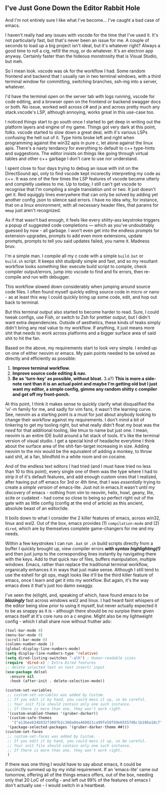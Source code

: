 ## I've Just Gone Down the Editor Rabbit Hole

And I'm not entirely sure I like what I've become... I've caught a bad case of emacs.

I haven't really had any issues with vscode for the time that I've used it. It's not particularly fast, but that's never been an issue for me. A couple of seconds to load up a big project isn't ideal, but it's whatever right? Always a good time to roll a cig, refill the mug, or do whatever. It's an electron app anyway. Certainly faster than the hideous monstrosity that is Visual Studio, but meh.

So I mean look. vscode was ok for the workflow I had. Some random frontend and backend that I usually ran in two terminal windows, with a third terminal window for committing, switching branches, ssh-ing into a server, whatever. 

I'd have the terminal open on the server tab with logs running, vscode for code editing, and a browser open on the frontend or backend swagger docs or both. No issue, worked well across c# and js and across pretty much any stack.vscode's LSP, although annoying, works great in this use-case too.

I noticed things start to go south once I started to get deep in writing out the platform layers and engine of my game. Things got very dark at this point, folks. vscode started to slow down a great deal, with it's various LSPs confusing the hell out of it.
Type hints broke left and right when programming against the win32 apis in pure c, let alone against the linux apis. There's a nasty tendancy for everything to default to c++ type-hints and suggestions. The editor insists on things like going through virtual tables and other c++ garbage I don't care to use nor understand.

I spent close to four days trying to debug an issue with init on the DirectSound api, only to find vscode kept incorectly interpreting my code as c++. It was one of the few times the LSP features of vscode became utterly and completly useless to me. Up to today, I still can't get vscode to recognise that I'm compiling a single translation unit or two. It just doesn't get it. Red squiggly lines everywhere that can only be solved by adding yet another config .json to silence said errors. I have no idea why, for instance, that on a linux environment, with all necessary header files, that params for `mmap` just aren't recognized.

As if that wasn’t bad enough, it feels like every shitty-ass keystroke triggers a popup of suggested code completions — which as you've undoubtably guessed by now - all garbage. I won’t even get into the endless prompts for extension-upgrades, prompts to add even more extensions, update prompts, prompts to tell you said updates failed, you name it. Madness bruv.

I'm a simple man. I compile all my c code with a simple `build.bat` or `build.sh` script. It keeps shit studpidly simple and fast, and so my resultant workflow looks something like: execute build script to compile, check compiler output/errors, jump into vscode to find and fix errors, then
re-compile and run with debugger.

This workflow slowed down considerably when jumping around source code files. I often found myself quickly editng source code in micro or nano - as at least this way I could quickly bring up some code, edit, and hop out back to terminal.

But this terminal output also started to become harder to read. Sure, I could tweak configs, use Fish, or switch to Zsh for prettier output, but I didn't want extra dependencies. Outside of aesthetics, these kinds of teaks simply didn't bring any real value to my workflow. If anything, it just means more shit that needs to work across platforms and a bigger surface area of said shit to hit the fan. 

Based on the above, my requirements start to look very simple. I ended up on one of either neovim or emacs. My pain points needed to be solved as directly and efficiently as possible:

1. **Improve terminal workflow.**
2. **Improve source code editing & nav.**
3. **Be as 'turn-key' as possible, without bloat.**
   3.a?) **This is more a side-note rant than it is an actual point and maybe I'm getting old but I just want my editor, a simple config, gimme any random shitty c compiler and get off my front-porch.**

At this point, I think it makes sense to quickly clarify what disqualified the 'vi'-m family for me, and sadly for vim fans, it wasn't the learning curve.
See, neovim as a starting point is a must for just about anybody looking to change their workflow against my requirements. I don't mind a bit of tinkering to get my tooling right, but what really didn't float my boat was the *need* for that additional tooling, like tmux to name but just one. I mean, neovim is an entire IDE build around a fat stack of tools. It's like the terminal version of  visual studio.
I get a special kind of headache everytime I think about the surface area of the shit-fan-target increasing in size. Adding neovim to the mix would be the equivalent of adding a monkey, to throw said shit, at a fan, blindfold in a white room and on cocaine.

And of the endless text editors I had tried (and I must have tried no less than 10 to this point), every single one of them was the type where I had to strip it of it's default features, and add enough custom ones that I realized, after having put off emacs for 3rd or 4th time, that I was *essentially* trying to create a *simple version* of emacs-lite. Just not in emacs.It wasn't until my discovery of emacs - nothing from vim to neovim, helix, howl, geany, lite, scite or cudatext - had come so close to being so perfect right out of the gate with as little config (config at the end of article) as this ancient, absolute beast of an editor/ide.

It boils down to what I consider the 2 killer features of emacs, across win32, linux and wsl2. Out of the box, emacs provides (1) `compilation-mode` and (2) `dired`, which are by themselves complete game-changers for me and my needs.

Within a few keystrokes I can run `.bat` or `.sh` build scripts directly from a buffer I quickly brought up, view compiler errors ***with syntax highlighting(!)*** and then just jump to the corresponding lines instantly by navigating there with the keys. Add to that quick nav of files, buffers manipulation, multiple windows. Emacs, rather than replace the traditional terminal workflow, organically enhances it in ways that just make sense.
Although I still tend to use the eshell for git ops, magit looks like it'll be the third killer feature of emacs, once I learn and get it into my workflow. But again, it's the way emacs does it that's just too damn swaggy.

I've seen the (e)light, and, speaking of which, have found emacs to be ***blazingly*** fast across windows wsl2 and linux. I had heard faint whispers of the editor being slow prior to using it myself, but never actually expected it to be as snappy as it is - although there should be no surpise there given emacs itself at it's core runs on a c engine. Might also be my lightweight config - which I shall share now without fruther ado:

```lisp
(tool-bar-mode 0)
(menu-bar-mode 0)
(scroll-bar-mode 0)
(column-number-mode 1)
(global-display-line-numbers-mode)
(setq display-line-numbers-type 'relative)
(setq dired-listing-switches "-alh") ; Human-readable sizes
(require 'dired-x) ; Extra Dired features
;; delete selected text on text insert/ input
(use-package delsel
  :ensure nil 
  :hook (after-init . delete-selection-mode))
  
(custom-set-variables
 ;; custom-set-variables was added by Custom.
 ;; If you edit it by hand, you could mess it up, so be careful.
 ;; Your init file should contain only one such instance.
 ;; If there is more than one, they won't work right.
 '(custom-enabled-themes '(gruber-darker))
 '(custom-safe-themes
   '("e13beeb34b932f309fb2c360a04a460821ca99fe58f69e65557d6c1b10ba18c7" default))
 '(package-selected-packages '(gruber-darker-theme ##)))
(custom-set-faces
 ;; custom-set-faces was added by Custom.
 ;; If you edit it by hand, you could mess it up, so be careful.
 ;; Your init file should contain only one such instance.
 ;; If there is more than one, they won't work right.
 )
```

If there was one thing I would have to say about emacs, it could be succinctly summed up by my inital requirement.
If an 'emacs-lite' came out tomorrow, offering all of the things emacs offers, out of the box, needing only that 20 LoC of config - and left out 99% of the features of emacs I don't actually use - I would switch in a heartbeat.